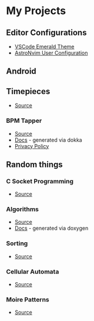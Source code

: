 # My Projects

## Editor Configurations

- [VSCode Emerald Theme](https://github.com/zecuse/emerald-theme)
- [AstroNvim User Configuration](https://github.com/zecuse/AstroNvim_User)

## Android

## Timepieces

- [Source](https://github.com/zecuse/Timepieces)

### BPM Tapper

- [Source](https://github.com/zecuse/BPMTapper)
- [Docs](https://zecuse.github.io/BPMTapper/) - generated via dokka
- [Privacy Policy](https://zecuse.github.io/PrivacyPolicies/BPM%20Tapper/policy.html)

## Random things

### C Socket Programming

- [Source](https://github.com/zecuse/BasicSockets)

### Algorithms

- [Source](https://github.com/zecuse/Algorithms)
- [Docs](https://zecuse.github.io/Algorithms/) - generated via doxygen

### Sorting

- [Source](https://github.com/zecuse/Sorting)

### Cellular Automata

- [Source](https://github.com/zecuse/Cellular-Automaton)

### Moire Patterns

- [Source](https://github.com/zecuse/Moire)
